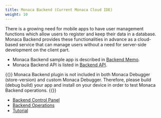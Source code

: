 ```yaml
---
title: Monaca Backend (Current Monaca Cloud IDE)
weight: 10
---
```


There is a growing need for mobile apps to have user management
functions which allow users to register and keep their data in a
database. Monaca Backend provides these functionalities in advance as a
cloud-based service that can manage users without a need for server-side
development on the client part.

-   Monaca Backend sample app is described in [Backend Memo](/en/sampleapp/samples/backend_memo).
-   Monaca Backend API is listed in [Backend API](/en/reference/monaca_api/cloud).

{{<note>}}
    Monaca Backend plugin is not included in both Monaca Debugger (store-version) and custom Monaca Debugger. Therefore, please build (debug build) your app and install on your device in order to test Monaca Backend operations.
{{</note>}}

- [Backend Control Panel](control_panel)
- [Backend Operations](control_operations)
- [Tutorial](tutorial)
